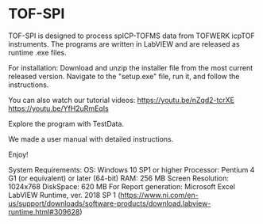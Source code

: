 # TOF-SPI
TOF-SPI is designed to process spICP-TOFMS data from TOFWERK icpTOF instruments.
The programs are written in LabVIEW and are released as runtime .exe files.

For installation:
Download and unzip the installer file from the most current released version.
Navigate to the "setup.exe" file, run it, and follow the instructions.

You can also watch our tutorial videos:
https://youtu.be/nZqd2-tcrXE
https://youtu.be/YfH2uRmEqIs

Explore the program with TestData.

We made a user manual with detailed instructions.

Enjoy!

System Requirements:
OS: Windows 10 SP1 or higher Processor: Pentium 4 G1 (or equivalent) or later (64-bit) RAM: 256 MB Screen Resolution: 1024x768 DiskSpace: 620 MB
For Report generation: Microsoft Excel
LabVIEW Runtime, ver. 2018 SP 1 (https://www.ni.com/en-us/support/downloads/software-products/download.labview-runtime.html#309628)



